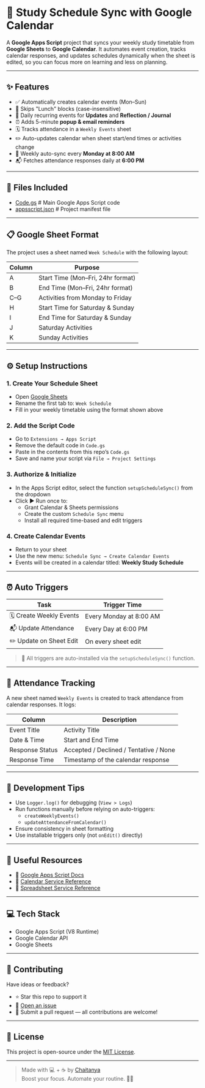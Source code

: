 # 📅 Study Schedule Sync with Google Calendar

A **Google Apps Script** project that syncs your weekly study timetable from **Google Sheets** to **Google Calendar**. It automates event creation, tracks calendar responses, and updates schedules dynamically when the sheet is edited, so you can focus more on learning and less on planning.

---

## ✨ Features

- ✅ Automatically creates calendar events (Mon–Sun)
- 🍱 Skips "Lunch" blocks (case-insensitive)
- 🔁 Daily recurring events for **Updates** and **Reflection / Journal**
- ⏰ Adds 5-minute **popup & email reminders**
- 🗓 Tracks attendance in a `Weekly Events` sheet
- ✏️ Auto-updates calendar when sheet start/end times or activities change
- 📆 Weekly auto-sync every **Monday at 8:00 AM**
- 📬 Fetches attendance responses daily at **6:00 PM**

---

## 📁 Files Included
- [Code.gs]()  # Main Google Apps Script code
- [appsscript.json]() # Project manifest file

---

## 📋 Google Sheet Format

The project uses a sheet named `Week Schedule` with the following layout:

| Column | Purpose                             |
|--------|--------------------------------------|
| A      | Start Time (Mon–Fri, 24hr format)    |
| B      | End Time (Mon–Fri, 24hr format)      |
| C–G    | Activities from Monday to Friday     |
| H      | Start Time for Saturday & Sunday     |
| I      | End Time for Saturday & Sunday       |
| J      | Saturday Activities                  |
| K      | Sunday Activities                    |

---

## ⚙️ Setup Instructions

### 1. Create Your Schedule Sheet

- Open [Google Sheets](https://sheets.new)
- Rename the first tab to: `Week Schedule`
- Fill in your weekly timetable using the format shown above

### 2. Add the Script Code

- Go to `Extensions → Apps Script`
- Remove the default code in `Code.gs`
- Paste in the contents from this repo’s `Code.gs`
- Save and name your script via `File → Project Settings`

### 3. Authorize & Initialize

- In the Apps Script editor, select the function `setupScheduleSync()` from the dropdown
- Click ▶️ Run once to:
  - Grant Calendar & Sheets permissions
  - Create the custom `Schedule Sync` menu
  - Install all required time-based and edit triggers

### 4. Create Calendar Events

- Return to your sheet
- Use the new menu: `Schedule Sync → Create Calendar Events`
- Events will be created in a calendar titled: **Weekly Study Schedule**

---

## ⏰ Auto Triggers

| Task                   | Trigger Time          |
|------------------------|-----------------------|
| 🗓 Create Weekly Events   | Every Monday at 8:00 AM |
| 📬 Update Attendance      | Every Day at 6:00 PM     |
| ✏️ Update on Sheet Edit   | On every sheet edit      |

> 📌 All triggers are auto-installed via the `setupScheduleSync()` function.

---

## 🧾 Attendance Tracking

A new sheet named `Weekly Events` is created to track attendance from calendar responses. It logs:

| Column           | Description                            |
|------------------|----------------------------------------|
| Event Title      | Activity Title                         |
| Date & Time      | Start and End Time                     |
| Response Status  | Accepted / Declined / Tentative / None |
| Response Time    | Timestamp of the calendar response     |

---

## 🧪 Development Tips

- Use `Logger.log()` for debugging (`View > Logs`)
- Run functions manually before relying on auto-triggers:
  - `createWeeklyEvents()`
  - `updateAttendanceFromCalendar()`
- Ensure consistency in sheet formatting
- Use installable triggers only (not `onEdit()` directly)

---

## 🔗 Useful Resources

- 📘 [Google Apps Script Docs](https://developers.google.com/apps-script)
- 📖 [Calendar Service Reference](https://developers.google.com/apps-script/reference/calendar)
- 📖 [Spreadsheet Service Reference](https://developers.google.com/apps-script/reference/spreadsheet)

---

## 💻 Tech Stack

- Google Apps Script (V8 Runtime)
- Google Calendar API
- Google Sheets

---

## 🤝 Contributing

Have ideas or feedback?

- ⭐ Star this repo to support it
- 🐛 [Open an issue](Issues)
- 🔧 Submit a pull request — all contributions are welcome!

---

## 📜 License

This project is open-source under the [MIT License](Issues/LICENSE).

---

> Made with 💻 + ☕ by [Chaitanya](https://github.com/Chaitanya8639)  
> Boost your focus. Automate your routine. 📆✨
